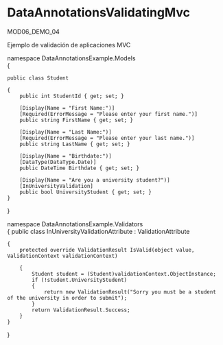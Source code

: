 # DataAnnotationsValidatingMvc
MOD06_DEMO_04

Ejemplo de validación de aplicaciones MVC  



namespace DataAnnotationsExample.Models  
{  

    public class Student  
   
    {
        public int StudentId { get; set; }

        [Display(Name = "First Name:")]
        [Required(ErrorMessage = "Please enter your first name.")]
        public string FirstName { get; set; }

        [Display(Name = "Last Name:")]
        [Required(ErrorMessage = "Please enter your last name.")]
        public string LastName { get; set; }

        [Display(Name = "Birthdate:")]
        [DataType(DataType.Date)]
        public DateTime Birthdate { get; set; }

        [Display(Name = "Are you a university student?")]
        [InUniversityValidation]
        public bool UniversityStudent { get; set; }
    }
}
    
    


namespace DataAnnotationsExample.Validators  
{ 
    public class InUniversityValidationAttribute : ValidationAttribute  
    
    {  
        protected override ValidationResult IsValid(object value, ValidationContext validationContext)  
        
        {  
            Student student = (Student)validationContext.ObjectInstance;            
            if (!student.UniversityStudent)  
            {            
                return new ValidationResult("Sorry you must be a student of the university in order to submit");                
            }      
            return ValidationResult.Success;  
        }  
    }  
}  

